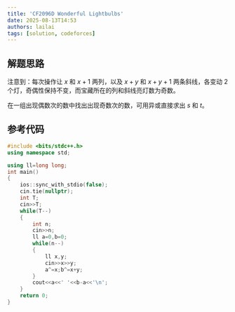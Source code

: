```yaml
---
title: 'CF2096D Wonderful Lightbulbs'
date: 2025-08-13T14:53
authors: lailai
tags: [solution, codeforces]
---
```


<Solution pid="CF2096D" aid="j2t4e7qw" />

<!-- truncate -->

## 解题思路

注意到：每次操作让 $x$ 和 $x+1$ 两列，以及 $x+y$ 和 $x+y+1$ 两条斜线，各变动 $2$ 个灯，奇偶性保持不变，而宝藏所在的列和斜线亮灯数为奇数。

在一组出现偶数次的数中找出出现奇数次的数，可用异或直接求出 $s$ 和 $t$。

## 参考代码

```cpp
#include <bits/stdc++.h>
using namespace std;

using ll=long long;
int main()
{
	ios::sync_with_stdio(false);
	cin.tie(nullptr);
	int T;
	cin>>T;
	while(T--)
	{
		int n;
		cin>>n;
		ll a=0,b=0;
		while(n--)
		{
			ll x,y;
			cin>>x>>y;
			a^=x;b^=x+y;
		}
		cout<<a<<' '<<b-a<<'\n';
	}
	return 0;
}
```
